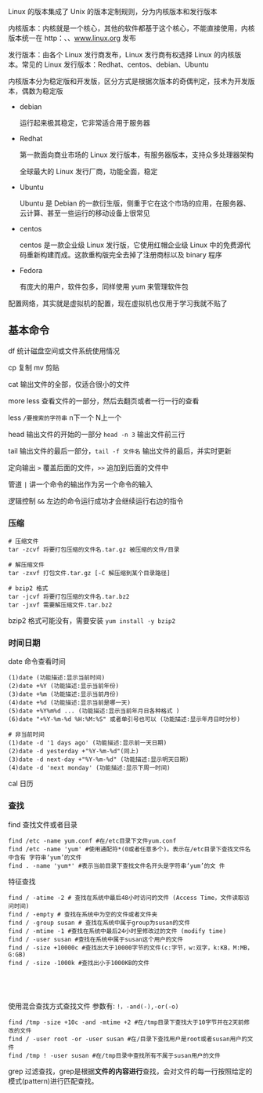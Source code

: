 Linux 的版本集成了 Unix 的版本定制规则，分为内核版本和发行版本

内核版本：内核就是一个核心，其他的软件都基于这个核心，不能直接使用，内核版本统一在 http：、、www.linux.org 发布

发行版本：由各个 Linux 发行商发布，Linux 发行商有权选择 Linux 的内核版本。常见的 Linux 发行版本：Redhat、centos、debian、Ubuntu

内核版本分为稳定版和开发版，区分方式是根据次版本的奇偶判定，技术为开发版本，偶数为稳定版

- debian

  运行起来极其稳定，它非常适合用于服务器

- Redhat

  第一款面向商业市场的 Linux 发行版本，有服务器版本，支持众多处理器架构

  全球最大的 Linux 发行厂商，功能全面，稳定

- Ubuntu

  Ubuntu 是 Debian 的一款衍生版，侧重于它在这个市场的应用，在服务器、云计算、甚至一些运行的移动设备上很常见

- centos

  centos 是一款企业级 Linux 发行版，它使用红帽企业级 Linux 中的免费源代码重新构建而成。这款重构版完全去掉了注册商标以及 binary 程序

- Fedora

  有庞大的用户，软件包多，同样使用 yum 来管理软件包

配置网络，其实就是虚拟机的配置，现在虚拟机也仅用于学习我就不贴了

## 基本命令

df 统计磁盘空间或文件系统使用情况

cp 复制 mv 剪贴

cat 输出文件的全部，仅适合很小的文件

more less 查看文件的一部分，然后去翻页或者一行一行的查看

less  `/要搜索的字符串` n下一个 N上一个

head 输出文件的开始的一部分 `head -n 3` 输出文件前三行

tail 输出文件的最后一部分，`tail -f 文件名` 输出文件的最后，并实时更新

定向输出 `>` 覆盖后面的文件，`>>` 追加到后面的文件中

管道 `|` 讲一个命令的输出作为另一个命令的输入

逻辑控制 `&&` 左边的命令运行成功才会继续运行右边的指令

### 压缩

```shell
# 压缩文件
tar -zcvf 将要打包压缩的文件名.tar.gz 被压缩的文件/目录

# 解压缩文件
tar -zxvf 打包文件.tar.gz [-C 解压缩到某个目录路径]

# bzip2 格式
tar -jcvf 将要打包压缩的文件名.tar.bz2 
tar -jxvf 需要解压缩文件.tar.bz2 
```

bzip2 格式可能没有，需要安装 `yum install -y bzip2`

### 时间日期

date 命令查看时间

```shell
(1)date (功能描述:显示当前时间)
(2)date +%Y (功能描述:显示当前年份)
(3)date +%m (功能描述:显示当前月份)
(4)date +%d (功能描述:显示当前是哪一天)
(5)date +%Y%m%d ... (功能描述:显示当前年月日各种格式 )
(6)date "+%Y-%m-%d %H:%M:%S" 或者单引号也可以 (功能描述:显示年月日时分秒)

# 非当前时间
(1)date -d '1 days ago' (功能描述:显示前一天日期) 
(2)date -d yesterday +"%Y-%m-%d"(同上)
(3)date -d next-day +"%Y-%m-%d" (功能描述:显示明天日期) 
(4)date -d 'next monday' (功能描述:显示下周一时间)
```

cal 日历

### 查找

find 查找文件或者目录

```shell
find /etc -name yum.conf #在/etc目录下文件yum.conf
find /etc -name 'yum' #使用通配符*(0或者任意多个)。表示在/etc目录下查找文件名中含有 字符串‘yum’的文件
find . -name 'yum*' #表示当前目录下查找文件名开头是字符串‘yum’的文 件
```

特征查找

```
find / -atime -2 # 查找在系统中最后48小时访问的文件 (Access Time，文件读取访问时间)
find / -empty # 查找在系统中为空的文件或者文件夹
find / -group susan # 查找在系统中属于group为susan的文件
find / -mtime -1 #查找在系统中最后24小时里修改过的文件 (modify time)
find / -user susan #查找在系统中属于susan这个用户的文件
find / -size +10000c #查找出大于10000字节的文件(c:字节，w:双字，k:KB，M:MB，G:GB)
find / -size -1000k #查找出小于1000KB的文件





```

使用混合查找方式查找文件 参数有: `!，-and(-),-or(-o)`

```shell
find /tmp -size +10c -and -mtime +2 #在/tmp目录下查找大于10字节并在2天前修改的文件 
find / -user root -or -user susan #在/目录下查找用户是root或者susan用户的文件 
find /tmp ! -user susan #在/tmp目录中查找所有不属于susan用户的文件
```

grep 过滤查找，grep是根据**文件的内容进行**查找，会对文件的每一行按照给定的模式(pattern)进行匹配查找。

